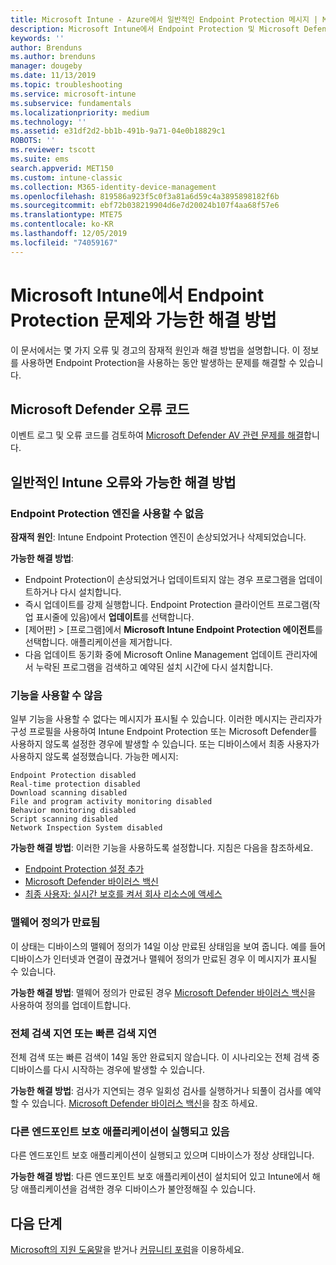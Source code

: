 ```yaml
---
title: Microsoft Intune - Azure에서 일반적인 Endpoint Protection 메시지 | Microsoft Docs
description: Microsoft Intune에서 Endpoint Protection 및 Microsoft Defender를 사용하고 문제를 해결할 때 일반적인 메시지와 가능한 해결 방법을 확인하세요.
keywords: ''
author: Brenduns
ms.author: brenduns
manager: dougeby
ms.date: 11/13/2019
ms.topic: troubleshooting
ms.service: microsoft-intune
ms.subservice: fundamentals
ms.localizationpriority: medium
ms.technology: ''
ms.assetid: e31df2d2-bb1b-491b-9a71-04e0b18829c1
ROBOTS: ''
ms.reviewer: tscott
ms.suite: ems
search.appverid: MET150
ms.custom: intune-classic
ms.collection: M365-identity-device-management
ms.openlocfilehash: 819586a923f5c0f3a81a6d59c4a3895898182f6b
ms.sourcegitcommit: ebf72b038219904d6e7d20024b107f4aa68f57e6
ms.translationtype: MTE75
ms.contentlocale: ko-KR
ms.lasthandoff: 12/05/2019
ms.locfileid: "74059167"
---
```

# <a name="endpoint-protection-issues-and-possible-solutions-in-microsoft-intune"></a>Microsoft Intune에서 Endpoint Protection 문제와 가능한 해결 방법

이 문서에서는 몇 가지 오류 및 경고의 잠재적 원인과 해결 방법을 설명합니다. 이 정보를 사용하면 Endpoint Protection을 사용하는 동안 발생하는 문제를 해결할 수 있습니다.

## <a name="microsoft-defender-error-codes"></a>Microsoft Defender 오류 코드

이벤트 로그 및 오류 코드를 검토하여 [Microsoft Defender AV 관련 문제를 해결](https://docs.microsoft.com/windows/security/threat-protection/windows-defender-antivirus/troubleshoot-windows-defender-antivirus)합니다.

## <a name="common-intune-errors-and-possible-resolutions"></a>일반적인 Intune 오류와 가능한 해결 방법

### <a name="endpoint-protection-engine-unavailable"></a>Endpoint Protection 엔진을 사용할 수 없음

**잠재적 원인**: Intune Endpoint Protection 엔진이 손상되었거나 삭제되었습니다.

**가능한 해결 방법**:

- Endpoint Protection이 손상되었거나 업데이트되지 않는 경우 프로그램을 업데이트하거나 다시 설치합니다.
- 즉시 업데이트를 강제 실행합니다. Endpoint Protection 클라이언트 프로그램(작업 표시줄에 있음)에서 **업데이트**를 선택합니다.
- [제어판] > [프로그램]에서 **Microsoft Intune Endpoint Protection 에이전트**를 선택합니다. 애플리케이션을 제거합니다.
- 다음 업데이트 동기화 중에 Microsoft Online Management 업데이트 관리자에서 누락된 프로그램을 검색하고 예약된 설치 시간에 다시 설치합니다.

### <a name="features-are-disabled"></a>기능을 사용할 수 않음

일부 기능을 사용할 수 없다는 메시지가 표시될 수 있습니다. 이러한 메시지는 관리자가 구성 프로필을 사용하여 Intune Endpoint Protection 또는 Microsoft Defender를 사용하지 않도록 설정한 경우에 발생할 수 있습니다. 또는 디바이스에서 최종 사용자가 사용하지 않도록 설정했습니다. 가능한 메시지:

`Endpoint Protection disabled`  
`Real-time protection disabled`  
`Download scanning disabled`  
`File and program activity monitoring disabled`  
`Behavior monitoring disabled`  
`Script scanning disabled`  
`Network Inspection System disabled`  

**가능한 해결 방법**: 이러한 기능을 사용하도록 설정합니다. 지침은 다음을 참조하세요.

- [Endpoint Protection 설정 추가](../protect/endpoint-protection-configure.md)
- [Microsoft Defender 바이러스 백신](../configuration/device-restrictions-windows-10.md#microsoft-defender-antivirus)
- [최종 사용자: 실시간 보호를 켜서 회사 리소스에 액세스](/intune-user-help/turn-on-defender-windows)

### <a name="malware-definitions-out-of-date"></a>맬웨어 정의가 만료됨

이 상태는 디바이스의 맬웨어 정의가 14일 이상 만료된 상태임을 보여 줍니다. 예를 들어 디바이스가 인터넷과 연결이 끊겼거나 맬웨어 정의가 만료된 경우 이 메시지가 표시될 수 있습니다.

**가능한 해결 방법**: 맬웨어 정의가 만료된 경우 [Microsoft Defender 바이러스 백신](../configuration/device-restrictions-windows-10.md#microsoft-defender-antivirus)을 사용하여 정의를 업데이트합니다.

### <a name="full-scan-overdue-or-quick-scan-overdue"></a>전체 검색 지연 또는 빠른 검색 지연

전체 검색 또는 빠른 검색이 14일 동안 완료되지 않습니다. 이 시나리오는 전체 검색 중 디바이스를 다시 시작하는 경우에 발생할 수 있습니다.

**가능한 해결 방법**: 검사가 지연되는 경우 일회성 검사를 실행하거나 되풀이 검사를 예약할 수 있습니다. [Microsoft Defender 바이러스 백신](../configuration/device-restrictions-windows-10.md#microsoft-defender-antivirus)을 참조 하세요.

### <a name="another-endpoint-protection-application-running"></a>다른 엔드포인트 보호 애플리케이션이 실행되고 있음

다른 엔드포인트 보호 애플리케이션이 실행되고 있으며 디바이스가 정상 상태입니다.

**가능한 해결 방법**: 다른 엔드포인트 보호 애플리케이션이 설치되어 있고 Intune에서 해당 애플리케이션을 검색한 경우 디바이스가 불안정해질 수 있습니다.

## <a name="next-steps"></a>다음 단계

[Microsoft의 지원 도움말](get-support.md)을 받거나 [커뮤니티 포럼](https://social.technet.microsoft.com/Forums/en-US/home?category=microsoftintune)을 이용하세요.
